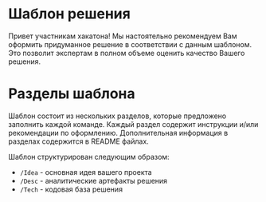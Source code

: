 # Шаблон решения

Привет участникам хакатона!
Мы настоятельно рекомендуем Вам оформить придуманное решение в соответствии с данным шаблоном.
Это позволит экспертам в полном объеме оценить качество Вашего решения.

# Разделы шаблона

Шаблон состоит из нескольких разделов, которые предложено заполнить каждой команде.
Каждый раздел содержит инструкции и/или рекомендации по оформлению.
Дополнительная информация в разделах содержится в README файлах.

Шаблон структурирован следующим образом:
- `/Idea` - основная идея вашего проекта
- `/Desc` - аналитические артефакты решения
- `/Tech` - кодовая база решения
